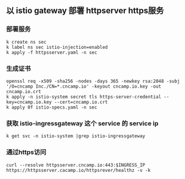 ## 以 istio gateway 部署 httpserver https服务

### 部署服务
```shell
k create ns sec
k label ns sec istio-injection=enabled
k apply -f httpsserver.yaml -n sec
```

### 生成证书
```shell
openssl req -x509 -sha256 -nodes -days 365 -newkey rsa:2048 -subj '/O=cncamp Inc./CN=*.cncamp.io' -keyout cncamp.io.key -out cncamp.io.crt
k apply -n istio-system secret tls https-server-credential --key=cncamp.io.key --cert=cncamp.io.crt
k apply 0f istio-specs.yaml -n sec
```

### 获取 istio-ingressgateway 这个 service 的 service ip
```shell
k get svc -n istio-system |grep istio-ingressgateway
```

### 通过https访问
```shell
curl --resolve httpsserver.cncamp.io:443:$INGRESS_IP https://httpsserver.cacamp.io/httpsrever/healthz -v -k
```



